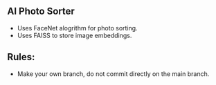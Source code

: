 ## AI Photo Sorter
- Uses FaceNet alogrithm for photo sorting.
- Uses FAISS to store image embeddings.

## Rules:
- Make your own branch, do not commit directly on the main branch.
